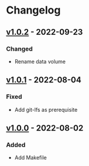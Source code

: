 # Changelog

## [v1.0.2](https://github.com/fboulnois/gitea-docker/compare/v1.0.1...v1.0.2) - 2022-09-23

### Changed

* Rename data volume

## [v1.0.1](https://github.com/fboulnois/gitea-docker/compare/v1.0.0...v1.0.1) - 2022-08-04

### Fixed

* Add git-lfs as prerequisite

## [v1.0.0](https://github.com/fboulnois/gitea-docker/releases/tag/v1.0.0) - 2022-08-02

### Added

* Add Makefile
